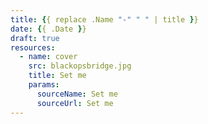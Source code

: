 ```yaml
---
title: {{ replace .Name "-" " " | title }}
date: {{ .Date }}
draft: true
resources:
  - name: cover
    src: blackopsbridge.jpg
    title: Set me
    params:
      sourceName: Set me
      sourceUrl: Set me
---
```

